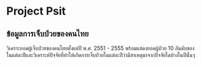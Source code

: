# Project Psit

## ข้อมูลการเจ็บป่วยของคนไทย
วิเคราะยอดผู้เจ็บป่วยของคนไทยตั้งแต่ปี พ.ศ. 2551 - 2555 พร้อมแสดงยอดผู้ป่วย 10 อันดับของในแต่ละปีและวิเคราะห์ปัจจัยที่ทำให้เกิดการเจ็บป่วยในแต่ละปีว่ามีสาเหตุมาจากปัจจัยใดบ้างในปีนั้นๆ
